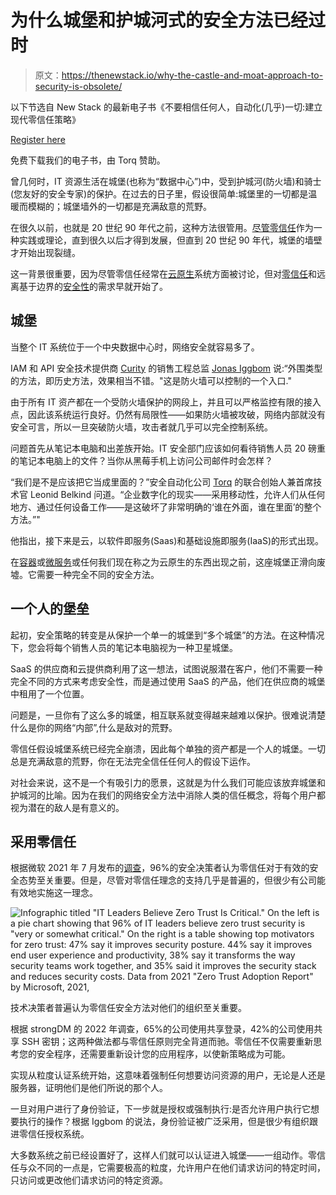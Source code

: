 # 为什么城堡和护城河式的安全方法已经过时

> 原文：<https://thenewstack.io/why-the-castle-and-moat-approach-to-security-is-obsolete/>

以下节选自 New Stack 的最新电子书《不要相信任何人，自动化(几乎)一切:建立现代零信任策略》

[Register here](https://thenewstack.io/ebooks/security/trust-no-one-and-automate-almost-everything-building-a-modern-zero-trust-strategy/)

免费下载我们的电子书，由 Torq 赞助。

曾几何时，IT 资源生活在城堡(也称为“数据中心”)中，受到护城河(防火墙)和骑士(您友好的安全专家)的保护。在过去的日子里，假设很简单:城堡里的一切都是温暖而模糊的；城堡墙外的一切都是充满敌意的荒野。

在很久以前，也就是 20 世纪 90 年代之前，这种方法很管用。[尽管零信任](https://thenewstack.io/why-cloud-native-systems-demand-a-zero-trust-approach/)作为一种实践或理论，直到很久以后才得到发展，但直到 20 世纪 90 年代，城堡的墙壁才开始出现裂缝。

这一背景很重要，因为尽管零信任经常在[云原生](https://thenewstack.io/category/cloud-native/)系统方面被讨论，但对[零信任](https://thenewstack.io/what-is-zero-trust-security/)和远离基于边界的[安全性](https://thenewstack.io/category/security/)的需求早就开始了。

## 城堡

当整个 IT 系统位于一个中央数据中心时，网络安全就容易多了。

IAM 和 API 安全技术提供商 [Curity](https://curity.io/?utm_content=inline-mention) 的销售工程总监 [Jonas Iggbom](https://www.linkedin.com/in/iggbom/?trk=eml-msg_digest-body-view_profile&midToken=AQGjwNFX7Vsm2Q&midSig=0GsTWhjjX0Xq81&trkEmail=eml-email_premium_inmail_reply_single_01-null-1-null-null-17zici%7El0r8rwba%7E85-null-neptune%2Fprofile%7Evanity%2Eview) 说:“外围类型的方法，即历史方法，效果相当不错。"这是防火墙可以控制的一个入口."

由于所有 IT 资产都在一个受防火墙保护的网段上，并且可以严格监控有限的接入点，因此该系统运行良好。仍然有局限性——如果防火墙被攻破，网络内部就没有安全可言，所以一旦突破防火墙，攻击者就几乎可以完全控制系统。

问题首先从笔记本电脑和出差族开始。IT 安全部门应该如何看待销售人员 20 磅重的笔记本电脑上的文件？当你从黑莓手机上访问公司邮件时会怎样？

“我们是不是应该把它当成里面的？”安全自动化公司 [Torq](https://torq.io/?utm_content=inline-mention) 的联合创始人兼首席技术官 Leonid Belkind 问道。“企业数字化的现实——采用移动性，允许人们从任何地方、通过任何设备工作——是这破坏了非常明确的‘谁在外面，谁在里面’的整个方法。”"

他指出，接下来是云，以软件即服务(Saas)和基础设施即服务(IaaS)的形式出现。

在[容器](https://thenewstack.io/category/containers/)或[微服务](https://thenewstack.io/category/microservices/)或任何我们现在称之为云原生的东西出现之前，这座城堡正滑向废墟。它需要一种完全不同的安全方法。

## 一个人的堡垒

起初，安全策略的转变是从保护一个单一的城堡到“多个城堡”的方法。在这种情况下，您会将每个销售人员的笔记本电脑视为一种卫星城堡。

SaaS 的供应商和云提供商利用了这一想法，试图说服潜在客户，他们不需要一种完全不同的方式来考虑安全性，而是通过使用 SaaS 的产品，他们在供应商的城堡中租用了一个位置。

问题是，一旦你有了这么多的城堡，相互联系就变得越来越难以保护。很难说清楚什么是你的网络“内部”,什么是敌对的荒野。

零信任假设城堡系统已经完全崩溃，因此每个单独的资产都是一个人的城堡。一切总是充满敌意的荒野，你在无法完全信任任何人的假设下运作。

对社会来说，这不是一个有吸引力的愿景，这就是为什么我们可能应该放弃城堡和护城河的比喻。因为在我们的网络安全方法中消除人类的信任概念，将每个用户都视为潜在的敌人是有意义的。

## 采用零信任

根据微软 2021 年 7 月发布的[调查](https://query.prod.cms.rt.microsoft.com/cms/api/am/binary/RWGWha?utm_source=thenewstack&utm_medium=website&utm_campaign=platform)，96%的安全决策者认为零信任对于有效的安全态势至关重要。但是，尽管对零信任理念的支持几乎是普遍的，但很少有公司能有效地实施这一理念。

![Infographic titled "IT Leaders Believe Zero Trust Is Critical." On the left is a pie chart showing that 96% of IT leaders believe zero trust security is "very or somewhat critical." On the right is a table showing top motivators for zero trust: 47% say it improves security posture. 44% say it improves end user experience and productivity, 38% say it transforms the way security teams work together, and 35% said it improves the security stack and reduces security costs. Data from 2021 "Zero Trust Adoption Report" by Microsoft, 2021, ](img/f368b9a2f3795cd65946818958217858.png)

技术决策者普遍认为零信任安全方法对他们的组织至关重要。

根据 strongDM 的 2022 年调查，65%的公司使用共享登录，42%的公司使用共享 SSH 密钥；这两种做法都与零信任原则完全背道而驰。零信任不仅需要重新思考您的安全程序，还需要重新设计您的应用程序，以使新策略成为可能。

实现从粒度认证系统开始，这意味着强制任何想要访问资源的用户，无论是人还是服务器，证明他们是他们所说的那个人。

一旦对用户进行了身份验证，下一步就是授权或强制执行:是否允许用户执行它想要执行的操作？根据 Iggbom 的说法，身份验证被广泛采用，但是很少有组织跟进零信任授权系统。

大多数系统之前已经设置好了，这样人们就可以认证进入城堡——一组动作。零信任与众不同的一点是，它需要极高的粒度，允许用户在他们请求访问的特定时间，只访问或更改他们请求访问的特定资源。

<svg xmlns:xlink="http://www.w3.org/1999/xlink" viewBox="0 0 68 31" version="1.1"><title>Group</title> <desc>Created with Sketch.</desc></svg>